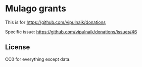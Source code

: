 # Mulago grants

This is for https://github.com/vipulnaik/donations

Specific issue: https://github.com/vipulnaik/donations/issues/46

## License

CC0 for everything except data.
